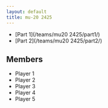 ```yaml
---
layout: default
title: mu-20 2425
---
```


- [Part 1](/teams/mu20 2425/part1/)
- [Part 2](/teams/mu20 2425/part2/)

## Members

- Player 1
- Player 2
- Player 3
- Player 4
- Player 5
